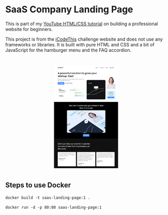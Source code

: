 # SaaS Company Landing Page

This is part of my [YouTube HTML/CSS tutorial](https://www.youtube.com/watch?v=HXYZxVbWkjc) on building a professional website for beginners.

This project is from the [iCodeThis](https://icodethis.com/?ref=traversy) challenge website and does not use any frameworks or libraries. It is built with pure HTML and CSS and a bit of JavaScript for the hamburger menu and the FAQ accordion.

<img src="./images/screen.png" width="200" style="display:block;margin: 40px auto" />

## Steps to use Docker 

```shell
docker build -t saas-landing-page:1 .
```

```shell
docker run -d -p 80:80 saas-landing-page:1
```